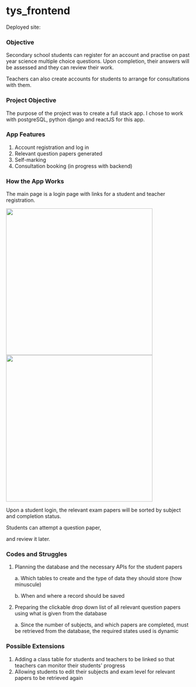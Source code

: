 # tys_frontend

Deployed site: 

### Objective
Secondary school students can register for an account and practise on past year science multiple choice questions. Upon completion, their answers will be assessed and they can review their work. 

Teachers can also create accounts for students to arrange for consultations with them. 

### Project Objective
The purpose of the project was to create a full stack app. I chose to work with postgreSQL, python django and reactJS for this app.

### App Features
1. Account registration and log in
2. Relevant question papers generated
3. Self-marking
4. Consultation booking (in progress with backend)

### How the App Works
The main page is a login page with links for a student and teacher registration.

<img src="https://user-images.githubusercontent.com/65413578/157150712-8af035dd-1bb9-42d6-9750-b39a52b0a70e.png" width="400"> 
<img src="https://user-images.githubusercontent.com/65413578/157150730-02b845d6-fc14-45eb-96ca-beee1500adde.png" width="400">

Upon a student login, the relevant exam papers will be sorted by subject and completion status.

Students can attempt a question paper,

and review it later.


### Codes and Struggles
1. Planning the database and the necessary APIs for the student papers
    
    a. Which tables to create and the type of data they should store (how minuscule)
    
    b. When and where a record should be saved

2. Preparing the clickable drop down list of all relevant question papers using what is given from the database

   a. Since the number of subjects, and which papers are completed, must be retrieved from the database, the required states used is dynamic

### Possible Extensions
1. Adding a class table for students and teachers to be linked so that teachers can monitor their students' progress
2. Allowing students to edit their subjects and exam level for relevant papers to be retrieved again
